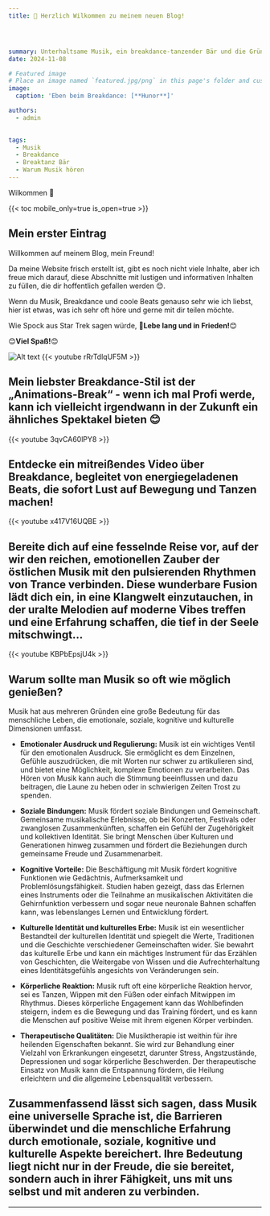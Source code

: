 ```yaml
---
title: 🎉 Herzlich Wilkommen zu meinem neuen Blog!




summary: Unterhaltsame Musik, ein breakdance-tanzender Bär und die Gründe, Musik so oft wie möglich zu genießen.🤩
date: 2024-11-08

# Featured image
# Place an image named `featured.jpg/png` in this page's folder and customize its options here.
image:
  caption: 'Eben beim Breakdance: [**Hunor**]'

authors:
  - admin
  

tags:
  - Musik
  - Breakdance
  - Breaktanz Bär
  - Warum Musik hören
---
```


Wilkommen 👋

{{< toc mobile_only=true is_open=true >}}

## Mein erster Eintrag

Willkommen auf meinem Blog, mein Freund!

Da meine Website frisch erstellt ist, gibt es noch nicht viele Inhalte, aber ich freue mich darauf, diese Abschnitte mit lustigen und informativen Inhalten zu füllen, die dir hoffentlich gefallen werden 😊.

Wenn du Musik, Breakdance und coole Beats genauso sehr wie ich liebst, hier ist etwas, was ich sehr oft höre und gerne mit dir teilen möchte. 

Wie Spock aus Star Trek sagen würde, 🖖**Lebe lang und in Frieden!**😊

😊**Viel Spaß!**😊


![Alt text](/de/post/get-started/bear.gif)
{{< youtube rRrTdlqUF5M >}}

## Mein liebster Breakdance-Stil ist der „Animations-Break“ - wenn ich mal Profi werde, kann ich vielleicht irgendwann in der Zukunft ein ähnliches Spektakel bieten 😊

{{< youtube 3qvCA60lPY8 >}}

## Entdecke ein mitreißendes Video über Breakdance, begleitet von energiegeladenen Beats, die sofort Lust auf Bewegung und Tanzen machen!

{{< youtube x417V16UQBE >}}

## Bereite dich auf eine fesselnde Reise vor, auf der wir den reichen, emotionellen Zauber der östlichen Musik mit den pulsierenden Rhythmen von Trance verbinden. Diese wunderbare Fusion lädt dich ein, in eine Klangwelt einzutauchen, in der uralte Melodien auf moderne Vibes treffen und eine Erfahrung schaffen, die tief in der Seele mitschwingt...

{{< youtube KBPbEpsjU4k >}}

## Warum sollte man Musik so oft wie möglich genießen?

Musik hat aus mehreren Gründen eine große Bedeutung für das menschliche Leben, die emotionale, soziale, kognitive und kulturelle Dimensionen umfasst.

- **Emotionaler Ausdruck und Regulierung:** Musik ist ein wichtiges Ventil für den emotionalen Ausdruck. Sie ermöglicht es dem Einzelnen, Gefühle auszudrücken, die mit Worten nur schwer zu artikulieren sind, und bietet eine Möglichkeit, komplexe Emotionen zu verarbeiten. Das Hören von Musik kann auch die Stimmung beeinflussen und dazu beitragen, die Laune zu heben oder in schwierigen Zeiten Trost zu spenden.

- **Soziale Bindungen:** Musik fördert soziale Bindungen und Gemeinschaft. Gemeinsame musikalische Erlebnisse, ob bei Konzerten, Festivals oder zwanglosen Zusammenkünften, schaffen ein Gefühl der Zugehörigkeit und kollektiven Identität. Sie bringt Menschen über Kulturen und Generationen hinweg zusammen und fördert die Beziehungen durch gemeinsame Freude und Zusammenarbeit.

- **Kognitive Vorteile:** Die Beschäftigung mit Musik fördert kognitive Funktionen wie Gedächtnis, Aufmerksamkeit und Problemlösungsfähigkeit. Studien haben gezeigt, dass das Erlernen eines Instruments oder die Teilnahme an musikalischen Aktivitäten die Gehirnfunktion verbessern und sogar neue neuronale Bahnen schaffen kann, was lebenslanges Lernen und Entwicklung fördert.

- **Kulturelle Identität und kulturelles Erbe:** Musik ist ein wesentlicher Bestandteil der kulturellen Identität und spiegelt die Werte, Traditionen und die Geschichte verschiedener Gemeinschaften wider. Sie bewahrt das kulturelle Erbe und kann ein mächtiges Instrument für das Erzählen von Geschichten, die Weitergabe von Wissen und die Aufrechterhaltung eines Identitätsgefühls angesichts von Veränderungen sein.

- **Körperliche Reaktion:** Musik ruft oft eine körperliche Reaktion hervor, sei es Tanzen, Wippen mit den Füßen oder einfach Mitwippen im Rhythmus. Dieses körperliche Engagement kann das Wohlbefinden steigern, indem es die Bewegung und das Training fördert, und es kann die Menschen auf positive Weise mit ihrem eigenen Körper verbinden.

- **Therapeutische Qualitäten:** Die Musiktherapie ist weithin für ihre heilenden Eigenschaften bekannt. Sie wird zur Behandlung einer Vielzahl von Erkrankungen eingesetzt, darunter Stress, Angstzustände, Depressionen und sogar körperliche Beschwerden. Der therapeutische Einsatz von Musik kann die Entspannung fördern, die Heilung erleichtern und die allgemeine Lebensqualität verbessern.

## Zusammenfassend lässt sich sagen, dass Musik eine universelle Sprache ist, die Barrieren überwindet und die menschliche Erfahrung durch emotionale, soziale, kognitive und kulturelle Aspekte bereichert. Ihre Bedeutung liegt nicht nur in der Freude, die sie bereitet, sondern auch in ihrer Fähigkeit, uns mit uns selbst und mit anderen zu verbinden.
---

